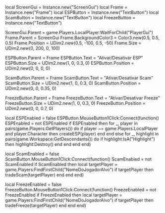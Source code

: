 local ScreenGui = Instance.new("ScreenGui")
local Frame = Instance.new("Frame")
local ESPButton = Instance.new("TextButton")
local ScamButton = Instance.new("TextButton")
local FreezeButton = Instance.new("TextButton")

ScreenGui.Parent = game.Players.LocalPlayer:WaitForChild("PlayerGui")
Frame.Parent = ScreenGui
Frame.BackgroundColor3 = Color3.new(0.5, 0.5, 0.5)
Frame.Position = UDim2.new(0.5, -100, 0.5, -50)
Frame.Size = UDim2.new(0, 200, 0, 100)

ESPButton.Parent = Frame
ESPButton.Text = "Ativar/Desativar ESP"
ESPButton.Size = UDim2.new(1, 0, 0.3, 0)
ESPButton.Position = UDim2.new(0, 0, 0, 0)

ScamButton.Parent = Frame
ScamButton.Text = "Ativar/Desativar Scam"
ScamButton.Size = UDim2.new(1, 0, 0.3, 0)
ScamButton.Position = UDim2.new(0, 0, 0.35, 0)

FreezeButton.Parent = Frame
FreezeButton.Text = "Ativar/Desativar Freeze"
FreezeButton.Size = UDim2.new(1, 0, 0.3, 0)
FreezeButton.Position = UDim2.new(0, 0, 0.7, 0)

local ESPEnabled = false
ESPButton.MouseButton1Click:Connect(function()
    ESPEnabled = not ESPEnabled
    if ESPEnabled then
        for _, player in pairs(game.Players:GetPlayers()) do
            if player ~= game.Players.LocalPlayer and player.Character then
                createESP(player)
            end
        end
    else
        for _, highlight in pairs(game.Workspace:GetDescendants()) do
            if highlight:IsA("Highlight") then
                highlight:Destroy()
            end
        end
    end
end)

local ScamEnabled = false
ScamButton.MouseButton1Click:Connect(function()
    ScamEnabled = not ScamEnabled
    if ScamEnabled then
        local targetPlayer = game.Players:FindFirstChild("NomeDoJogadorAlvo")
        if targetPlayer then
            tradeScam(targetPlayer)
        end
    end
end)

local FreezeEnabled = false
FreezeButton.MouseButton1Click:Connect(function()
    FreezeEnabled = not FreezeEnabled
    if FreezeEnabled then
        local targetPlayer = game.Players:FindFirstChild("NomeDoJogadorAlvo")
        if targetPlayer then
            tradeFreeze(targetPlayer)
        end
    end
end)
